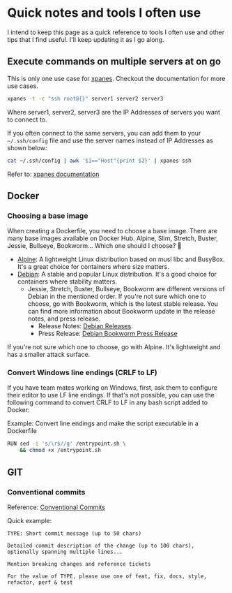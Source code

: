 # Quick notes and tools I often use

I intend to keep this page as a quick reference to tools I often use and other tips that I find useful. I'll keep updating it as I go along.

## Execute commands on multiple servers at on go

  This is only one use case for [xpanes](https://github.com/greymd/tmux-xpanes). Checkout the documentation for more use cases.

  ```bash
  xpanes -t -c "ssh root@{}" server1 server2 server3
  ```

  Where server1, server2, server3 are the IP Addresses of servers you want to connect to.

  If you often connect to the same servers, you can add them to your `~/.ssh/config` file and use the server names instead of IP Addresses as shown below:

  ```bash
  cat ~/.ssh/config | awk '$1=="Host"{print $2}' | xpanes ssh
  ```
  Refer to: [xpanes documentation](https://github.com/greymd/tmux-xpanes?tab=readme-ov-file#connecting-to-multiple-hosts-given-by-sshconfig)

## Docker
### Choosing a base image

When creating a Dockerfile, you need to choose a base image. There are many base images available on Docker Hub. Alpine, Slim, Stretch, Buster, Jessie, Bullseye, Bookworm... Which one should I choose? 🤔

  - [Alpine](https://hub.docker.com/_/alpine): A lightweight Linux distribution based on musl libc and BusyBox. It's a great choice for containers where size matters.
  - [Debian](https://hub.docker.com/_/debian): A stable and popular Linux distribution. It's a good choice for containers where stability matters.
    - Jessie, Stretch, Buster, Bullseye, Bookworm are different versions of Debian in the mentioned order. If you're not sure which one to choose, go with Bookworm, which is
    the latest stable release. You can find more information about Bookworm update in the release notes, and press release.
      - Release Notes: [Debian Releases](https://www.debian.org/releases/bookworm/releasenotes).
      - Press Release: [Debian Bookworm Press Release](https://www.debian.org/News/2023/20230610)

  If you're not sure which one to choose, go with Alpine. It's lightweight and has a smaller attack surface.

### Convert Windows line endings (CRLF to LF)

If you have team mates working on Windows, first, ask them to configure their editor to use LF line endings. If that's not possible, you can use the following command to convert CRLF to LF in any bash script added to Docker:

Example: Convert line endings and make the script executable in a Dockerfile
```bash
RUN sed -i 's/\r$//g' /entrypoint.sh \
    && chmod +x /entrypoint.sh
```

## GIT
### Conventional commits
Reference: [Conventional Commits](https://www.conventionalcommits.org/en/v1.0.0/)

Quick example:
```
TYPE: Short commit message (up to 50 chars)

Detailed commit description of the change (up to 100 chars),
optionally spanning multiple lines...

Mention breaking changes and reference tickets

For the value of TYPE, please use one of feat, fix, docs, style, refactor, perf & test
```
